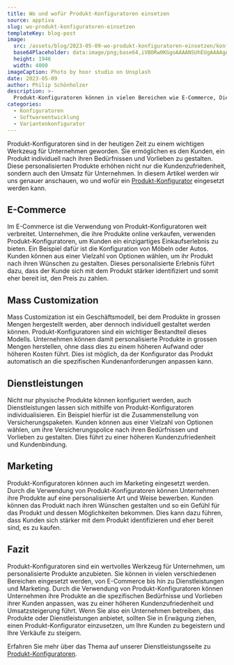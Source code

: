 ```yaml
---
title: Wo und wofür Produkt-Konfiguratoren einsetzen
source: apptiva
slug: wo-produkt-konfiguratoren-einsetzen
templateKey: blog-post
image:
  src: /assets/blog/2023-05-09-wo-produkt-konfiguratoren-einsetzen/konfiguriertes-produkt.jpg
  base64Placeholder: data:image/png;base64,iVBORw0KGgoAAAANSUhEUgAAAAgAAAAECAIAAAA8r+mnAAAACXBIWXMAAAsTAAALEwEAmpwYAAAAb0lEQVR4nAFkAJv/AKQAVbQAXbcAV74AW68ATIsALHYAGVQAAACGADmGADaDADK7KV3/6cX1lH2yS0I9AAAAlEhgpD9hvUBx12N//4qb/zOE3xlsagAYAHg5UY5CYaBQcG0jSIAAOf8+lP9Nsv9IpuHaJq505zgbAAAAAElFTkSuQmCC
  height: 1946
  width: 4000
imageCaption: Photo by hoor studio on Unsplash
date: 2023-05-09
author: Philip Schönholzer
description: >-
  Produkt-Konfiguratoren können in vielen Bereichen wie E-Commerce, Dienstleistungen und Marketing eingesetzt werden. In diesem Artikel werden wir uns genauer anschauen, wofür sich Produkt-Konfiguratoren eignen.
categories:
  - Konfiguratoren
  - Softwareentwicklung
  - Variantenkonfigurator
---
```


Produkt-Konfiguratoren sind in der heutigen Zeit zu einem wichtigen Werkzeug für Unternehmen geworden. Sie ermöglichen es den Kunden, ein Produkt individuell nach ihren Bedürfnissen und Vorlieben zu gestalten. Diese personalisierten Produkte erhöhen nicht nur die Kundenzufriedenheit, sondern auch den Umsatz für Unternehmen. In diesem Artikel werden wir uns genauer anschauen, wo und wofür ein [Produkt-Konfigurator](/angebot/development/konfiguratoren) eingesetzt werden kann.

## E-Commerce

Im E-Commerce ist die Verwendung von Produkt-Konfiguratoren weit verbreitet. Unternehmen, die ihre Produkte online verkaufen, verwenden Produkt-Konfiguratoren, um Kunden ein einzigartiges Einkaufserlebnis zu bieten. Ein Beispiel dafür ist die Konfiguration von Möbeln oder Autos. Kunden können aus einer Vielzahl von Optionen wählen, um ihr Produkt nach ihren Wünschen zu gestalten. Dieses personalisierte Erlebnis führt dazu, dass der Kunde sich mit dem Produkt stärker identifiziert und somit eher bereit ist, den Preis zu zahlen.

## Mass Customization

Mass Customization ist ein Geschäftsmodell, bei dem Produkte in grossen Mengen hergestellt werden, aber dennoch individuell gestaltet werden können. Produkt-Konfiguratoren sind ein wichtiger Bestandteil dieses Modells. Unternehmen können damit personalisierte Produkte in grossen Mengen herstellen, ohne dass dies zu einem höheren Aufwand oder höheren Kosten führt. Dies ist möglich, da der Konfigurator das Produkt automatisch an die spezifischen Kundenanforderungen anpassen kann.

## Dienstleistungen

Nicht nur physische Produkte können konfiguriert werden, auch Dienstleistungen lassen sich mithilfe von Produkt-Konfiguratoren individualisieren. Ein Beispiel hierfür ist die Zusammenstellung von Versicherungspaketen. Kunden können aus einer Vielzahl von Optionen wählen, um ihre Versicherungspolice nach ihren Bedürfnissen und Vorlieben zu gestalten. Dies führt zu einer höheren Kundenzufriedenheit und Kundenbindung.

## Marketing

Produkt-Konfiguratoren können auch im Marketing eingesetzt werden. Durch die Verwendung von Produkt-Konfiguratoren können Unternehmen ihre Produkte auf eine personalisierte Art und Weise bewerben. Kunden können das Produkt nach ihren Wünschen gestalten und so ein Gefühl für das Produkt und dessen Möglichkeiten bekommen. Dies kann dazu führen, dass Kunden sich stärker mit dem Produkt identifizieren und eher bereit sind, es zu kaufen.

## Fazit

Produkt-Konfiguratoren sind ein wertvolles Werkzeug für Unternehmen, um personalisierte Produkte anzubieten. Sie können in vielen verschiedenen Bereichen eingesetzt werden, von E-Commerce bis hin zu Dienstleistungen und Marketing. Durch die Verwendung von Produkt-Konfiguratoren können Unternehmen ihre Produkte an die spezifischen Bedürfnisse und Vorlieben ihrer Kunden anpassen, was zu einer höheren Kundenzufriedenheit und Umsatzsteigerung führt. Wenn Sie also ein Unternehmen betreiben, das Produkte oder Dienstleistungen anbietet, sollten Sie in Erwägung ziehen, einen Produkt-Konfigurator einzusetzen, um Ihre Kunden zu begeistern und Ihre Verkäufe zu steigern.

Erfahren Sie mehr über das Thema auf unserer Dienstleistungsseite zu [Produkt-Konfiguratoren](/angebot/development/konfiguratoren).
